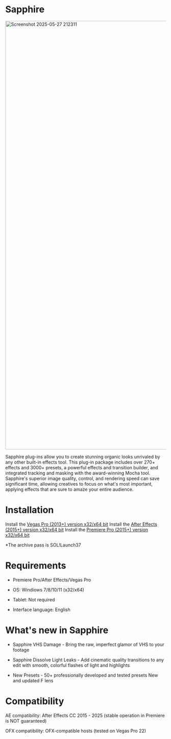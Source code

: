 # Sapphire

<img width="1340" alt="Screenshot 2025-05-27 212311" src="https://github.com/user-attachments/assets/f28b581f-61b2-40ce-a090-afee6a471e4c" />

Sapphire plug-ins allow you to create stunning organic looks unrivaled by any other built-in effects tool. This plug-in package includes over 270+ effects and 3000+ presets, a powerful effects and transition builder, and integrated tracking and masking with the award-winning Mocha tool. Sapphire's superior image quality, control, and rendering speed can save significant time, allowing creatives to focus on what's most important, applying effects that are sure to amaze your entire audience.

# Installation

Install the [Vegas Pro (2013+) version x32/x64 bit]()
Install the [After Effects (2015+) version x32/x64 bit]()
Install the [Premiere Pro (2015+) version x32/x64 bit]()

 *The archive pass is SOL!Launch37

# Requirements

+ Premiere Pro/After Effects/Vegas Pro

+ OS: Windiows 7/8/10/11 (x32/x64)

+ Tablet: Not required

+ Interface language: English

# What's new in Sapphire

+ Sapphire VHS Damage - Bring the raw, imperfect glamor of VHS to your footage

+ Sapphire Dissolve Light Leaks - Add cinematic quality transitions to any edit with smooth, colorful flashes of light and highlights

+ New Presets - 50+ professionally developed and tested presets
New and updated F lens

# Compatibility

AE compatibility: After Effects CC 2015 - 2025 (stable operation in Premiere is NOT guaranteed)

OFX compatibility: OFX-compatible hosts (tested on Vegas Pro 22)
